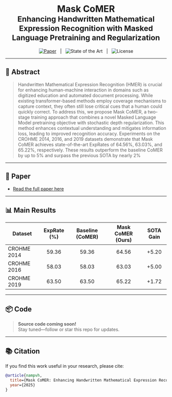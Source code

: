 <h1 align="center">
  Mask CoMER
  <br>
  <small>Enhancing Handwritten Mathematical Expression Recognition with Masked Language Pretraining and Regularization</small>
</h1>

<p align="center">
  <a href="#"><img alt="Paper" src="https://img.shields.io/badge/Paper-PDF-blue?logo=readthedocs"></a>
  &nbsp; | &nbsp;
  <img alt="State of the Art" src="https://img.shields.io/badge/SOTA-Yes-success">
  &nbsp; | &nbsp;
  <img alt="License" src="https://img.shields.io/badge/License-TBD-lightgrey">
</p>

---

## 📝 Abstract

> Handwritten Mathematical Expression Recognition (HMER) is crucial for enhancing human-machine interaction in domains such as digitized education and automated document processing. While existing transformer-based methods employ coverage mechanisms to capture context, they often still lose critical cues that a human could quickly correct. To address this, we propose Mask CoMER, a two-stage training approach that combines a novel Masked Language Model pretraining objective with stochastic depth regularization. This method enhances contextual understanding and mitigates information loss, leading to improved recognition accuracy. Experiments on the CROHME 2014, 2016, and 2019 datasets demonstrate that Mask CoMER achieves state-of-the-art ExpRates of 64.56\%, 63.03\%, and 65.22\%, respectively. These results outperform the baseline CoMER by up to 5\% and surpass the previous SOTA by nearly 2\%

---

## 🚀 Paper

- [Read the full paper here](#) <!-- Add your actual link -->

---

## 📊 Main Results

| Dataset     | ExpRate (%) | Baseline (CoMER) | Mask CoMER (Ours) | SOTA Gain |
|-------------|:-----------:|:----------------:|:-----------------:|:---------:|
| CROHME 2014 |    59.36    |      59.36       |      64.56        |  +5.20    |
| CROHME 2016 |    58.03    |      58.03       |      63.03        |  +5.00    |
| CROHME 2019 |    63.50    |      63.50       |      65.22        |  +1.72    |

---

## 📦 Code

> **Source code coming soon!**  
> Stay tuned—follow or star this repo for updates.

---

## 📚 Citation

If you find this work useful in your research, please cite:

```bibtex
@article{nampvh,
  title={Mask CoMER: Enhancing Handwritten Mathematical Expression Recognition with Masked Language Pretraining and Regularization},
  year={2025}
}
